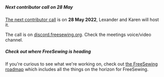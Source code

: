 ##### Next contributor call on 28 May

[The next contributor call](https://github.com/freesewing/freesewing/discussions/2058) is on **28 May 2022**, Lexander and Karen will host it.

The call is on [discord.freesewing.org](https://discord.freesewing.org/).
Check the meetings voice/video channel.

##### Check out where FreeSewing is heading

If you're curious to see what we're working on, check out [the
FreeSewing roadmap](https://github.com/freesewing/freesewing/discussions/1278) which
includes all the things on the horizon for FreeSewing.
